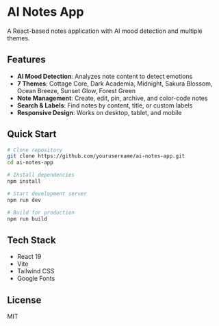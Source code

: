 # AI Notes App

A React-based notes application with AI mood detection and multiple themes.

## Features

- **AI Mood Detection**: Analyzes note content to detect emotions
- **7 Themes**: Cottage Core, Dark Academia, Midnight, Sakura Blossom, Ocean Breeze, Sunset Glow, Forest Green
- **Note Management**: Create, edit, pin, archive, and color-code notes
- **Search & Labels**: Find notes by content, title, or custom labels
- **Responsive Design**: Works on desktop, tablet, and mobile

## Quick Start

```bash
# Clone repository
git clone https://github.com/yourusername/ai-notes-app.git
cd ai-notes-app

# Install dependencies
npm install

# Start development server
npm run dev

# Build for production
npm run build
```

## Tech Stack

- React 19
- Vite
- Tailwind CSS
- Google Fonts

## License

MIT